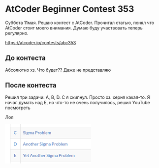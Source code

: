 # AtCoder Beginner Contest 353

Суббота 11мая.  Решаю контест с AtCoder.  Прочитал статью, понял что AtCoder стоит моего внимания.  Думаю буду участвовать теперь регулярно.

https://atcoder.jp/contests/abc353

## До контеста

Абсолютно хз.  Что будет??  Даже не представляю

## После контеста

Решил три задачи: A, B, D.  C я скипнул.  Просто хз. херня какая-то.  Я начал думать над E, но что-то не очень получилось, решил YouTube посмотреть

Лол

![lol-sigmas](sigmas.png)
